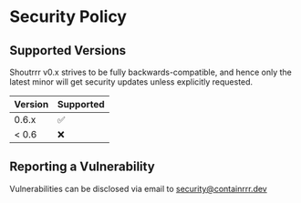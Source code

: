 # Security Policy

## Supported Versions

Shoutrrr v0.x strives to be fully backwards-compatible, and hence only the latest minor will get security updates unless explicitly requested.

| Version | Supported          |
| ------- | ------------------ |
| 0.6.x   | :white_check_mark: |
| < 0.6   | :x:                |

## Reporting a Vulnerability

Vulnerabilities can be disclosed via email to security@containrrr.dev
